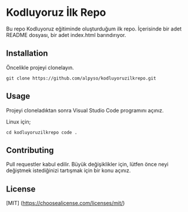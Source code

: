 # Kodluyoruz İlk Repo

Bu repo Kodluyoruz eğitiminde oluşturduğum ilk repo. İçerisinde bir adet README dosyası, bir adet index.html barındırıyor.

## Installation 

Öncelikle projeyi clonelayın. 

 ``git clone https://github.com/alpyso/kodluyoruzilkrepo.git``

## Usage 

Projeyi cloneladıktan sonra Visual Studio Code programını açınız. 

Linux için;

`cd kodluyoruzilkrepo
code .`

## Contributing 

Pull requestler kabul edilir. Büyük değişiklikler için, lütfen önce neyi değiştmek istediğinizi tartışmak için bir konu açınız. 

## License 

[MIT] (https://choosealicense.com/licenses/mit/) 
